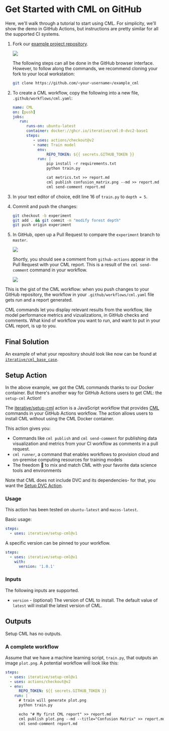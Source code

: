 # Get Started with CML on GitHub

Here, we'll walk through a tutorial to start using CML. For simplicity, we'll
show the demo in GitHub Actions, but instructions are pretty similar for all the
supported CI systems.

1. Fork our
   [example project repository](https://github.com/iterative/example_cml).

   ![](/img/fork_cml_project.png)

   The following steps can all be done in the GitHub browser interface. However,
   to follow along the commands, we recommend cloning your fork to your local
   workstation:

   ```bash
   git clone https://github.com/<your-username>/example_cml
   ```

2. To create a CML workflow, copy the following into a new file,
   `.github/workflows/cml.yaml`:

   ```yaml
   name: CML
   on: [push]
   jobs:
      run:
         runs-on: ubuntu-latest
         container: docker://ghcr.io/iterative/cml:0-dvc2-base1
         steps:
            - uses: actions/checkout@v2
            - name: Train model
              env:
                  REPO_TOKEN: ${{ secrets.GITHUB_TOKEN }}
              run: |
                  pip install -r requirements.txt
                  python train.py

                  cat metrics.txt >> report.md
                  cml publish confusion_matrix.png --md >> report.md
                  cml send-comment report.md
   ```

3. In your text editor of choice, edit line 16 of `train.py` to `depth = 5`.

4. Commit and push the changes:

   ```bash
   git checkout -b experiment
   git add . && git commit -m "modify forest depth"
   git push origin experiment
   ```

5. In GitHub, open up a Pull Request to compare the `experiment` branch to
   `master`.

   ![](/img/make_pr.png)

   Shortly, you should see a comment from `github-actions` appear in the Pull
   Request with your CML report. This is a result of the `cml send-comment`
   command in your workflow.

   ![](/img/cml_first_report.png)

This is the gist of the CML workflow: when you push changes to your GitHub
repository, the workflow in your `.github/workflows/cml.yaml` file gets run and
a report generated.

CML commands let you display relevant results from the workflow, like model
performance metrics and vizualizations, in GitHub checks and comments. What kind
of workflow you want to run, and want to put in your CML report, is up to you.

## Final Solution

An example of what your repository should look like now can be found at
[`iterative/cml_base_case`](https://github.com/iterative/cml_base_case).

## Setup Action

In the above example, we got the CML commands thanks to our Docker container.
But there's another way for GitHub Actions users to get CML: the `setup-cml`
Action!

The [iterative/setup-cml](https://github.com/iterative/setup-cml) action is a
JavaScript workflow that provides [CML](https://cml.dev) commands in your GitHub
Actions workflow. The action allows users to install CML without using the CML
Docker container.

This action gives you:

- Commands like `cml publish` and `cml send-comment` for publishing data
  visualization and metrics from your CI workflow as comments in a pull request.
- `cml runner`, a command that enables workflows to provision cloud and
  on-premise computing resources for training models
- The freedom 🦅 to mix and match CML with your favorite data science tools and
  environments

Note that CML does not include DVC and its dependencies- for that, you want the
[Setup DVC Action](https://github.com/iterative/setup-dvc).

### Usage

This action has been tested on `ubuntu-latest` and `macos-latest`.

Basic usage:

```yaml
steps:
  - uses: iterative/setup-cml@v1
```

A specific version can be pinned to your workflow.

```yaml
steps:
  - uses: iterative/setup-cml@v1
    with:
      version: '1.0.1'
```

### Inputs

The following inputs are supported.

- `version` - (optional) The version of CML to install. The default value of
  `latest` will install the latest version of CML.

## Outputs

Setup CML has no outputs.

### A complete workflow

Assume that we have a machine learning script, `train.py`, that outputs an image
`plot.png`. A potential workflow will look like this:

```yaml
steps:
  - uses: iterative/setup-cml@v1
  - uses: actions/checkout@v2
  - env:
      REPO_TOKEN: ${{ secrets.GITHUB_TOKEN }}
    run: |
      # train will generate plot.png
      python train.py

      echo "# My first CML report" >> report.md
      cml publish plot.png --md --title="Confusion Matrix" >> report.md
      cml send-comment report.md
```
